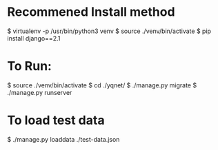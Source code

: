 
# Recommened Install method

$ virtualenv -p /usr/bin/python3 venv
$ source ./venv/bin/activate
$ pip install django==2.1

# To Run:

$ source ./venv/bin/activate
$ cd ./yqnet/
$ ./manage.py migrate
$ ./manage.py runserver

# To load test data
$ ./manage.py loaddata ./test-data.json
